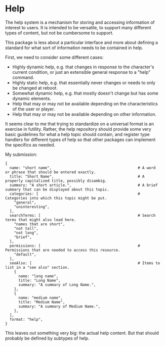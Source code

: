 # Help

The help system is a mechanism for storing and accessing information of interest to users.  It is intended to be versatile, to support many different types of content, but not be cumbersome to support.

This package is less about a particular interface and more about defining a standard for what sort of information needs to be contained in help.

First, we need to consider some different cases:
* Highly dynamic help, e.g. that changes in response to the character's current condition, or just an extensible general response to a "help" command.
* Highly static help, e.g. that essentially never changes or needs to only be changed at reboot.
* Somewhat dynamic help, e.g. that mostly doesn't change but has some dynamic elements.
* Help that may or may not be available depending on the characteristics of the user or player.
* Help that may or may not be available depending on other information.

It seems clear to me that trying to standardize on a universal format is an exercise in futility.  Rather, the help repository should provide some very basic guidelines for what a help topic should contain, and register type handlers for different types of help so that other packages can implement the specifics as needed.

My submission:
````
{
  name: "short name",                                       # A word or phrase that should be entered exactly.
  title: "Short Name",                                      # A properly capitalized title, possibly disambig.
  summary: "A short article.",                              # A brief summary that can be displayed about this topic.
  categories: [                                             # Categories into which this topic might be put.
    "general",
    "uninteresting",
  ],
  searchTerms: [                                            # Search terms that might also lead here.
    "names that are short",
    "not tall",
    "not long",
    "brief",
  ],
  permissions: [                                            # Permissions that are needed to access this resource.
    "default",
  ],
  seeAlso: [                                                # Items to list in a "see also" section.
    {
      name: "long name",
      title: "Long Name",
      summary: "A summary of Long Name.",
    },
    {
      name: "medium name",
      title: "Medium Name",
      summary: "A summary of Medium Name.",
    },
  ],
  format: "help",
}
````

This leaves out something very big: the actual help content.  But that should probably be defined by subtypes of help.
